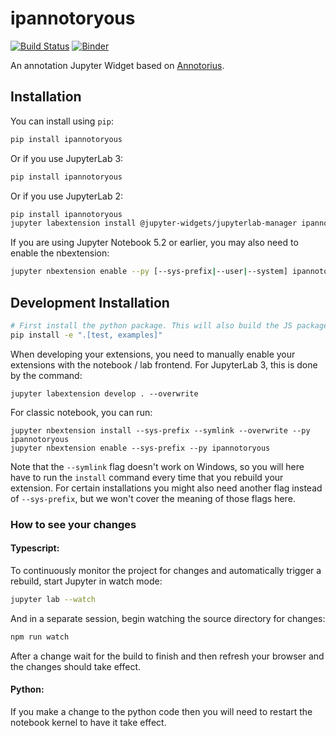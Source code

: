 # ipannotoryous

[![Build Status](https://github.com/fcollonval/ipannotoryous/workflows/Build/badge.svg)](https://github.com/fcollonval/ipannotoryous/actions?query=workflow%3ABuild)
[![Binder](https://mybinder.org/badge_logo.svg)](https://mybinder.org/v2/gh/fcollonval/ipannotoryous/master?urlpath=lab&filepath=examples/introduction.ipynb)

An annotation Jupyter Widget based on [Annotorius](https://github.com/recogito/annotorious).

## Installation

You can install using `pip`:

```bash
pip install ipannotoryous
```

Or if you use JupyterLab 3:

```bash
pip install ipannotoryous
```

Or if you use JupyterLab 2:

```bash
pip install ipannotoryous
jupyter labextension install @jupyter-widgets/jupyterlab-manager ipannotoryous
```

If you are using Jupyter Notebook 5.2 or earlier, you may also need to enable
the nbextension:

```bash
jupyter nbextension enable --py [--sys-prefix|--user|--system] ipannotoryous
```

## Development Installation

```bash
# First install the python package. This will also build the JS packages.
pip install -e ".[test, examples]"
```

When developing your extensions, you need to manually enable your extensions with the
notebook / lab frontend. For JupyterLab 3, this is done by the command:

```
jupyter labextension develop . --overwrite
```

For classic notebook, you can run:

```
jupyter nbextension install --sys-prefix --symlink --overwrite --py ipannotoryous
jupyter nbextension enable --sys-prefix --py ipannotoryous
```

Note that the `--symlink` flag doesn't work on Windows, so you will here have to run
the `install` command every time that you rebuild your extension. For certain installations
you might also need another flag instead of `--sys-prefix`, but we won't cover the meaning
of those flags here.

### How to see your changes

#### Typescript:

To continuously monitor the project for changes and automatically trigger a rebuild, start Jupyter in watch mode:

```bash
jupyter lab --watch
```

And in a separate session, begin watching the source directory for changes:

```bash
npm run watch
```

After a change wait for the build to finish and then refresh your browser and the changes should take effect.

#### Python:

If you make a change to the python code then you will need to restart the notebook kernel to have it take effect.
